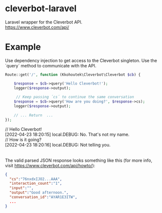 # cleverbot-laravel
Laravel wrapper for the Cleverbot API.\
https://www.cleverbot.com/api/
# Example
Use dependency injection to get access to the Cleverbot singleton. Use the ´query´ method to communicate with the API.
```php
Route::get('/', function (Kkohoutek\Cleverbot\Cleverbot $cb) {

    $response = $cb->query('Hello Cleverbot!');  
    logger($response->output);
    
     // Keep passing ´cs´ to continue the same conversation
    $response = $cb->query('How are you doing?', $response->cs);  
    logger($response->output);
    
    // ... Return  ...
});
```
// Hello Cleverbot!\
[2022-04-23 18:20:15] local.DEBUG: No. That's not my name. \
// How is it going?\
[2022-04-23 18:20:16] local.DEBUG: Not telling you.\
\
\
The valid parsed JSON response looks something like this (for more info, visit https://www.cleverbot.com/api/howto/):
```json
{
  "cs":"76nxdxIJO2...AAA",
  "interaction_count":"1",
  "input":"",
  "output":"Good afternoon.",
  "conversation_id":"AYAR1E3ITW",
  ...
}
```
